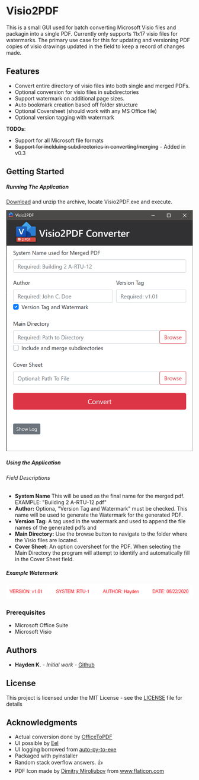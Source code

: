 # Visio2PDF

This is a small GUI used for batch converting Microsoft Visio files and packagin into a single PDF. Currently only supports 11x17 visio files for watermarks. The primary use case for this for updating and versioning PDF copies of visio drawings updated in the field to keep a record of changes made.

## Features

- Convert entire directory of visio files into both single and merged PDFs.
- Optional conversion for visio files in subdirectories
- Support watermark on additional page sizes.
- Auto bookmark creation based off folder structure
- Optional Coversheet (should work with any MS Office file)
- Optional version tagging with watermark

**TODOs**:

- Support for all Microsoft file formats
- <s>Support for inclduing subdirectories in converting/merging</s> - Added in v0.3

## Getting Started

##### Running The Application

[Download](https://github.com/hay-kot/Visio2PDF/releases/tag/v.03) and unzip the archive, locate Visio2PDF.exe and execute.

![](images/ui2.png)

##### Using the Application

###### Field Descriptions

- **System Name** This will be used as the final name for the merged pdf. EXAMPLE: "Building 2 A-RTU-12.pdf"
- **Author:** Optiona, "Version Tag and Watermark" must be checked. This name will be used to generate the Watermark for the generated PDF.
- **Version Tag:** A tag used in the watermark and used to append the file names of the generated pdfs and
- **Main Directory:** Use the browse button to navigate to the folder where the Visio files are located.
- **Cover Sheet:** An option coversheet for the PDF. When selecting the Main Directory the program will attempt to identify and automatically fill in the Cover Sheet field.

##### Example Watermark

![](images/watermark.png)

### Prerequisites

- Microsoft Office Suite
- Microsoft Visio

## Authors

- **Hayden K.** - _Initial work_ - [Github](https://github.com/hay-kot)

## License

This project is licensed under the MIT License - see the [LICENSE](LICENSE) file for details

## Acknowledgments

- Actual conversion done by [OfficeToPDF](https://github.com/cognidox/OfficeToPDF)
- UI possible by [Eel](https://github.com/samuelhwilliams/Eel)
- UI logging borrowed from [auto-py-to-exe](https://github.com/brentvollebregt/auto-py-to-exe)
- Packaged with pyinstaller
- Random stack overflow answers. :thumbsup:
- <div>PDF Icon made by <a href="https://www.flaticon.com/authors/dimitry-miroliubov" title="Dimitry Miroliubov">Dimitry Miroliubov</a> from <a href="https://www.flaticon.com/" title="Flaticon">www.flaticon.com</a></div>
